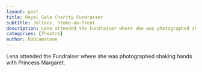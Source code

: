 ```yaml
---
layout: post
title: Royal Gala Charity Fundraiser
subtitle: Jollees, Stoke-on-Trent
description: Lena attended the Fundraiser where she was photographed shaking hands with Princess Margaret.
categories: [Theatre]
author: Robcamstone
---
```


Lena attended the Fundraiser where she was photographed shaking hands with Princess Margaret.

